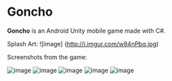 # Goncho
**Goncho** is an Android Unity mobile game made with C#. 

Splash Art:
![image] (http://i.imgur.com/w84nPbq.jpg)

Screenshots from the game:

![image](http://i.imgur.com/ZaCwAzL.png)
![image](http://i.imgur.com/rdGDdw5.png)
![image](http://i.imgur.com/ePfd7Fr.png)
![image](http://i.imgur.com/rhJd6i5.png)
![image](http://i.imgur.com/0ZoZwXm.png)
